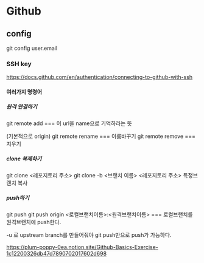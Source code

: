 # Github

## config

git config user.email

### SSH key

https://docs.github.com/en/authentication/connecting-to-github-with-ssh

#### 여러가지 명령어

##### 원격 연결하기

git remote add <name> <url> === 이 url을 name으로 기억하라는 뜻

(기본적으로 origin)
git remote rename <old> <new> === 이름바꾸기
git remote remove <name> === 지우기

##### clone 복제하기

git clone <레포지토리 주소>
git clone -b <브랜치 이름> <레포지토리 주소> 특정브랜치 복사

##### push하기

git push <remote> <branch>
git push origin <로컬브랜치이름>:<원격브랜치이름> === 로컬브랜치를 원격브랜치에 push한다.

-u 로 upstream branch를 만들어줘야 git push만으로 push가 가능하다.

https://plum-poppy-0ea.notion.site/Github-Basics-Exercise-1c12200326db47d7890702017602d698
